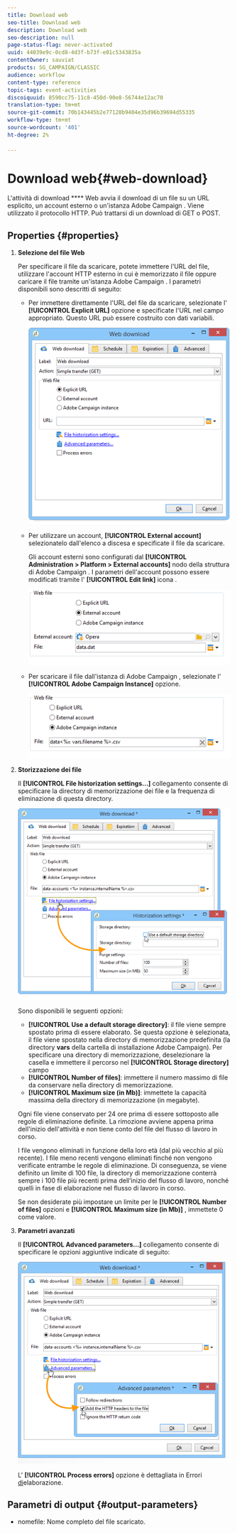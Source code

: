 ```yaml
---
title: Download web
seo-title: Download web
description: Download web
seo-description: null
page-status-flag: never-activated
uuid: 44039e9c-0cd8-4d3f-b73f-e01c5343835a
contentOwner: sauviat
products: SG_CAMPAIGN/CLASSIC
audience: workflow
content-type: reference
topic-tags: event-activities
discoiquuid: 8590cc75-11c8-450d-90e8-56744e12ac70
translation-type: tm+mt
source-git-commit: 70b143445b2e77128b9404e35d96b39694d55335
workflow-type: tm+mt
source-wordcount: '401'
ht-degree: 2%

---
```



# Download web{#web-download}

L&#39;attività di download **** Web avvia il download di un file su un URL esplicito, un account esterno o un&#39;istanza Adobe Campaign . Viene utilizzato il protocollo HTTP. Può trattarsi di un download di GET o POST.

## Properties {#properties}

1. **Selezione del file Web**

   Per specificare il file da scaricare, potete immettere l&#39;URL del file, utilizzare l&#39;account HTTP esterno in cui è memorizzato il file oppure caricare il file tramite un&#39;istanza Adobe Campaign . I parametri disponibili sono descritti di seguito:

   * Per immettere direttamente l&#39;URL del file da scaricare, selezionate l&#39; **[!UICONTROL Explicit URL]** opzione e specificate l&#39;URL nel campo appropriato. Questo URL può essere costruito con dati variabili.

      ![](assets/download_web_edit.png)

   * Per utilizzare un account, **[!UICONTROL External account]** selezionatelo dall&#39;elenco a discesa e specificate il file da scaricare.

      Gli account esterni sono configurati dal **[!UICONTROL Administration > Platform > External accounts]** nodo della struttura di Adobe Campaign . I parametri dell&#39;account possono essere modificati tramite l&#39; **[!UICONTROL Edit link]** icona .

      ![](assets/download_web_edit_external.png)

   * Per scaricare il file dall&#39;istanza di Adobe Campaign , selezionate l&#39; **[!UICONTROL Adobe Campaign Instance]** opzione.

      ![](assets/download_web_edit_instance.png)

1. **Storizzazione dei file**

   Il **[!UICONTROL File historization settings...]** collegamento consente di specificare la directory di memorizzazione dei file e la frequenza di eliminazione di questa directory.

   ![](assets/download_web_edit_hist.png)

   Sono disponibili le seguenti opzioni:

   * **[!UICONTROL Use a default storage directory]**: il file viene sempre spostato prima di essere elaborato. Se questa opzione è selezionata, il file viene spostato nella directory di memorizzazione predefinita (la directory **vars** della cartella di installazione  Adobe Campaign). Per specificare una directory di memorizzazione, deselezionare la casella e immettere il percorso nel **[!UICONTROL Storage directory]** campo
   * **[!UICONTROL Number of files]**: immettere il numero massimo di file da conservare nella directory di memorizzazione.
   * **[!UICONTROL Maximum size (in Mb)]**: immettete la capacità massima della directory di memorizzazione (in megabyte).

   Ogni file viene conservato per 24 ore prima di essere sottoposto alle regole di eliminazione definite. La rimozione avviene appena prima dell&#39;inizio dell&#39;attività e non tiene conto del file del flusso di lavoro in corso.

   I file vengono eliminati in funzione della loro età (dal più vecchio al più recente). I file meno recenti vengono eliminati finché non vengono verificate entrambe le regole di eliminazione. Di conseguenza, se viene definito un limite di 100 file, la directory di memorizzazione conterrà sempre i 100 file più recenti prima dell’inizio del flusso di lavoro, nonché quelli in fase di elaborazione nel flusso di lavoro in corso.

   Se non desiderate più impostare un limite per le **[!UICONTROL Number of files]** opzioni e **[!UICONTROL Maximum size (in Mb)]** , immettete 0 come valore.

1. **Parametri avanzati**

   Il **[!UICONTROL Advanced parameters...]** collegamento consente di specificare le opzioni aggiuntive indicate di seguito:

   ![](assets/download_web_edit_advanced.png)

   L&#39; **[!UICONTROL Process errors]** opzione è dettagliata in Errori [di](../../workflow/using/monitoring-workflow-execution.md#processing-errors)elaborazione.

## Parametri di output {#output-parameters}

* nomefile: Nome completo del file scaricato.
